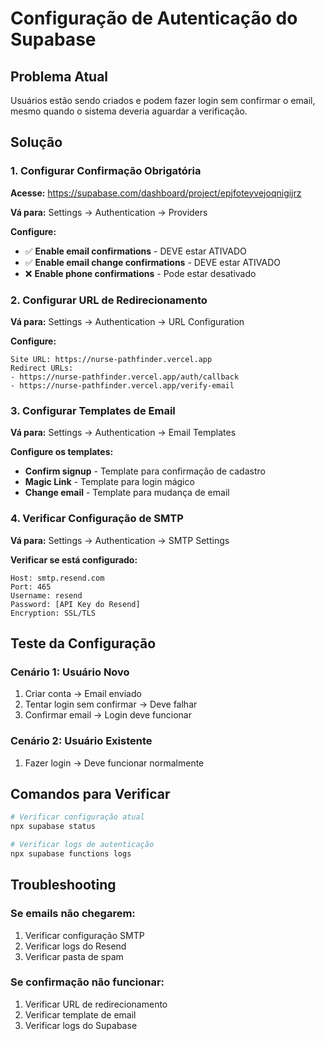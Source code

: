 # Configuração de Autenticação do Supabase

## Problema Atual
Usuários estão sendo criados e podem fazer login sem confirmar o email, mesmo quando o sistema deveria aguardar a verificação.

## Solução

### 1. Configurar Confirmação Obrigatória

**Acesse:** https://supabase.com/dashboard/project/epjfoteyvejoqnigijrz

**Vá para:** Settings → Authentication → Providers

**Configure:**
- ✅ **Enable email confirmations** - DEVE estar ATIVADO
- ✅ **Enable email change confirmations** - DEVE estar ATIVADO
- ❌ **Enable phone confirmations** - Pode estar desativado

### 2. Configurar URL de Redirecionamento

**Vá para:** Settings → Authentication → URL Configuration

**Configure:**
```
Site URL: https://nurse-pathfinder.vercel.app
Redirect URLs: 
- https://nurse-pathfinder.vercel.app/auth/callback
- https://nurse-pathfinder.vercel.app/verify-email
```

### 3. Configurar Templates de Email

**Vá para:** Settings → Authentication → Email Templates

**Configure os templates:**
- **Confirm signup** - Template para confirmação de cadastro
- **Magic Link** - Template para login mágico
- **Change email** - Template para mudança de email

### 4. Verificar Configuração de SMTP

**Vá para:** Settings → Authentication → SMTP Settings

**Verificar se está configurado:**
```
Host: smtp.resend.com
Port: 465
Username: resend
Password: [API Key do Resend]
Encryption: SSL/TLS
```

## Teste da Configuração

### Cenário 1: Usuário Novo
1. Criar conta → Email enviado
2. Tentar login sem confirmar → Deve falhar
3. Confirmar email → Login deve funcionar

### Cenário 2: Usuário Existente
1. Fazer login → Deve funcionar normalmente

## Comandos para Verificar

```bash
# Verificar configuração atual
npx supabase status

# Verificar logs de autenticação
npx supabase functions logs
```

## Troubleshooting

### Se emails não chegarem:
1. Verificar configuração SMTP
2. Verificar logs do Resend
3. Verificar pasta de spam

### Se confirmação não funcionar:
1. Verificar URL de redirecionamento
2. Verificar template de email
3. Verificar logs do Supabase 
